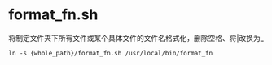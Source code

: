 # format_fn.sh
将制定文件夹下所有文件或某个具体文件的文件名格式化，删除空格、将|改换为_
```shell
ln -s {whole_path}/format_fn.sh /usr/local/bin/format_fn

```
